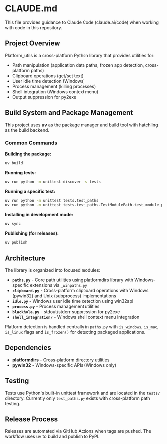 # CLAUDE.md

This file provides guidance to Claude Code (claude.ai/code) when working with code in this repository.

## Project Overview

Platform_utils is a cross-platform Python library that provides utilities for:
- Path manipulation (application data paths, frozen app detection, cross-platform paths)
- Clipboard operations (get/set text)
- User idle time detection (Windows)
- Process management (killing processes)
- Shell integration (Windows context menu)
- Output suppression for py2exe

## Build System and Package Management

This project uses **uv** as the package manager and build tool with hatchling as the build backend.

### Common Commands

**Building the package:**
```bash
uv build
```

**Running tests:**
```bash
uv run python -m unittest discover -s tests
```

**Running a specific test:**
```bash
uv run python -m unittest tests.test_paths
uv run python -m unittest tests.test_paths.TestModulePath.test_module_path
```

**Installing in development mode:**
```bash
uv sync
```

**Publishing (for releases):**
```bash
uv publish
```

## Architecture

The library is organized into focused modules:

- **`paths.py`** - Core path utilities using platformdirs library with Windows-specific extensions via `_winpaths.py`
- **`clipboard.py`** - Cross-platform clipboard operations with Windows (pywin32) and Unix (subprocess) implementations  
- **`idle.py`** - Windows user idle time detection using win32api
- **`process.py`** - Process management utilities
- **`blackhole.py`** - stdout/stderr suppression for py2exe
- **`shell_integration/`** - Windows shell context menu integration

Platform detection is handled centrally in `paths.py` with `is_windows`, `is_mac`, `is_linux` flags and `is_frozen()` for detecting packaged applications.

## Dependencies

- **platformdirs** - Cross-platform directory utilities
- **pywin32** - Windows-specific APIs (Windows only)

## Testing

Tests use Python's built-in unittest framework and are located in the `tests/` directory. Currently only `test_paths.py` exists with cross-platform path testing.

## Release Process

Releases are automated via GitHub Actions when tags are pushed. The workflow uses uv to build and publish to PyPI.